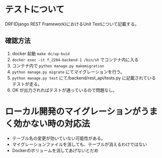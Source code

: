 # テストについて
DRF(Django REST Framework)におけるUnit Testについて記載する。
## 確認方法
1. docker 起動 ```make dc/up-buid```
2. ```docker exec -it f_2204-backend-1 /bin/sh``` でコンテナ内に入る
3. コンテナ内で ```python manage.py makemigration```
4. ```python manage.py migrate``` にてマイグレーションを行う。
5. ```python manage.py test``` にて/backend/rest_api/tests.py に記載されているテストが走る。
6. OK が出力されればテストが通っているので問題なし。



# ローカル開発のマイグレーションがうまく効かない時の対応法
- テーブル名の変更が効いていない可能性がある。
- マイグレーションファイルを消しても、テーブルが消えるわけではない
- Dockerのボリュームを消してあげないとだめ